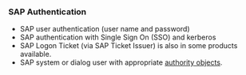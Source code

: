 
### SAP Authentication
- SAP user authentication (user name and password)
- SAP authentication with Single Sign On (SSO) and kerberos
- SAP Logon Ticket (via SAP Ticket Issuer) is also in some products available.
- SAP system or dialog user with appropriate [authority objects](https://kb.theobald-software.com/sap/authority-objects-sap-user-rights).
